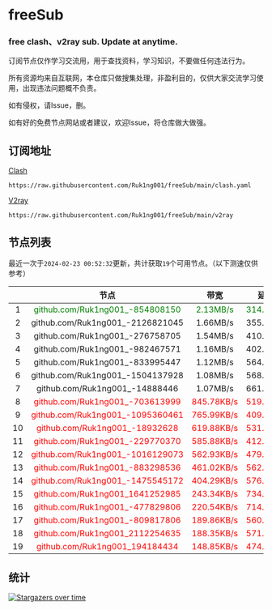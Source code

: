 # freeSub
### free clash、v2ray sub. Update at anytime.

订阅节点仅作学习交流用，用于查找资料，学习知识，不要做任何违法行为。

所有资源均来自互联网，本仓库只做搜集处理，非盈利目的，仅供大家交流学习使用，出现违法问题概不负责。

如有侵权，请Issue，删。

如有好的免费节点网站或者建议，欢迎Issue，将仓库做大做强。

## 订阅地址
[Clash](https://raw.githubusercontent.com/Ruk1ng001/freeSub/main/clash.yaml)
```
https://raw.githubusercontent.com/Ruk1ng001/freeSub/main/clash.yaml
```
[V2ray](https://raw.githubusercontent.com/Ruk1ng001/freeSub/main/v2ray)
```
https://raw.githubusercontent.com/Ruk1ng001/freeSub/main/v2ray
```

## 节点列表

最近一次于`2024-02-23 00:52:32`更新，共计获取`19`个可用节点。（以下测速仅供参考）

|  | 节点 | 带宽 | 延迟 |
|:-:|:--:|:--:|:--:|
 | 1 | <font color=green>github.com/Ruk1ng001_-854808150</font> | <font color=green>2.13MB/s</font> | <font color=green>314.00ms</font> |
 | 2 | github.com/Ruk1ng001_-2126821045 | 1.66MB/s | 355.00ms |
 | 3 | github.com/Ruk1ng001_-276758705 | 1.54MB/s | 410.00ms |
 | 4 | github.com/Ruk1ng001_-982467571 | 1.16MB/s | 402.00ms |
 | 5 | github.com/Ruk1ng001_-833995447 | 1.12MB/s | 564.00ms |
 | 6 | github.com/Ruk1ng001_-1504137928 | 1.08MB/s | 568.00ms |
 | 7 | github.com/Ruk1ng001_-14888446 | 1.07MB/s | 661.00ms |
 | 8 | <font color=red>github.com/Ruk1ng001_-703613999</font> | <font color=red>845.78KB/s</font> | <font color=red>519.00ms</font> |
 | 9 | <font color=red>github.com/Ruk1ng001_-1095360461</font> | <font color=red>765.99KB/s</font> | <font color=red>409.00ms</font> |
 | 10 | <font color=red>github.com/Ruk1ng001_-18932628</font> | <font color=red>619.88KB/s</font> | <font color=red>531.00ms</font> |
 | 11 | <font color=red>github.com/Ruk1ng001_-229770370</font> | <font color=red>585.88KB/s</font> | <font color=red>412.00ms</font> |
 | 12 | <font color=red>github.com/Ruk1ng001_-1016129073</font> | <font color=red>562.93KB/s</font> | <font color=red>479.00ms</font> |
 | 13 | <font color=red>github.com/Ruk1ng001_-883298536</font> | <font color=red>461.02KB/s</font> | <font color=red>562.00ms</font> |
 | 14 | <font color=red>github.com/Ruk1ng001_-1475545172</font> | <font color=red>404.29KB/s</font> | <font color=red>576.00ms</font> |
 | 15 | <font color=red>github.com/Ruk1ng001_1641252985</font> | <font color=red>243.34KB/s</font> | <font color=red>734.00ms</font> |
 | 16 | <font color=red>github.com/Ruk1ng001_-477829806</font> | <font color=red>220.54KB/s</font> | <font color=red>714.00ms</font> |
 | 17 | <font color=red>github.com/Ruk1ng001_-809817806</font> | <font color=red>189.86KB/s</font> | <font color=red>560.00ms</font> |
 | 18 | <font color=red>github.com/Ruk1ng001_2112254635</font> | <font color=red>188.35KB/s</font> | <font color=red>571.00ms</font> |
 | 19 | <font color=red>github.com/Ruk1ng001_194184434</font> | <font color=red>148.85KB/s</font> | <font color=red>474.00ms</font> |


## 统计

[![Stargazers over time](https://starchart.cc/Ruk1ng001/freeSub.svg)](https://starchart.cc/Ruk1ng001/freeSub)